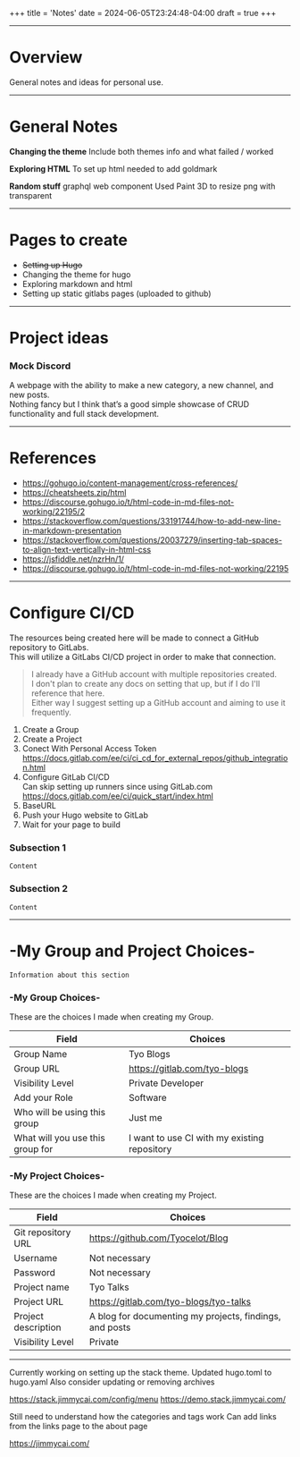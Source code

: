 +++
title = 'Notes'
date = 2024-06-05T23:24:48-04:00
draft = true
+++

---

# Overview
General notes and ideas for personal use.

---

# General Notes

**Changing the theme**
Include both themes info and what failed / worked

**Exploring HTML**
To set up html needed to add goldmark

**Random stuff**
graphql
web component
Used Paint 3D to resize png with transparent

---

# Pages to create

- ~~Setting up Hugo~~
- Changing the theme for hugo
- Exploring markdown and html
- Setting up static gitlabs pages (uploaded to github)

---

# Project ideas

### Mock Discord
A webpage with the ability to make a new category, a new channel, and new posts.\
Nothing fancy but I think that’s a good simple showcase of CRUD functionality and full stack development.

---

# References
- https://gohugo.io/content-management/cross-references/
- https://cheatsheets.zip/html
- https://discourse.gohugo.io/t/html-code-in-md-files-not-working/22195/2
- https://stackoverflow.com/questions/33191744/how-to-add-new-line-in-markdown-presentation
- https://stackoverflow.com/questions/20037279/inserting-tab-spaces-to-align-text-vertically-in-html-css
- https://jsfiddle.net/nzrHn/1/
- https://discourse.gohugo.io/t/html-code-in-md-files-not-working/22195

---

# Configure CI/CD
The resources being created here will be made to connect a GitHub repository to GitLabs.\
This will utilize a GitLabs CI/CD project in order to make that connection.

> I already have a GitHub account with multiple repositories created.\
I don't plan to create any docs on setting that up, but if I do I'll reference that here.\
Either way I suggest setting up a GitHub account and aiming to use it frequently.

1) Create a Group
2) Create a Project
3) Conect With Personal Access Token\
https://docs.gitlab.com/ee/ci/ci_cd_for_external_repos/github_integration.html
4) Configure GitLab CI/CD\
Can skip setting up runners since using GitLab.com\
https://docs.gitlab.com/ee/ci/quick_start/index.html
5) BaseURL
6) Push your Hugo website to GitLab
7) Wait for your page to build


### Subsection 1
`Content`

### Subsection 2
`Content`

---

# -My Group and Project Choices-
`Information about this section`

### -My Group Choices-
These are the choices I made when creating my Group.

| Field                            | Choices                                      |
| -------------------------------- | -------------------------------------------- |
| Group Name                       | Tyo Blogs                                    |
| Group URL                        | https://gitlab.com/tyo-blogs                 |
| Visibility Level                 | Private Developer                            |
| Add your Role                    | Software                                     |
| Who will be using this group     | Just me                                      |
| What will you use this group for | I want to use CI with my existing repository |

### -My Project Choices-
These are the choices I made when creating my Project.

| Field               | Choices                                                 |
| ------------------- | ------------------------------------------------------- |
| Git repository URL  | https://github.com/Tyocelot/Blog                        |
| Username            | Not necessary                                           |
| Password            | Not necessary                                           |
| Project name        | Tyo Talks                                               |
| Project URL         | https://gitlab.com/tyo-blogs/tyo-talks                  |
| Project description | A blog for documenting my projects, findings, and posts |
| Visibility Level    | Private                                                 |

---

Currently working on setting up the stack theme.
Updated hugo.toml to hugo.yaml
Also consider updating or removing archives

https://stack.jimmycai.com/config/menu
https://demo.stack.jimmycai.com/

Still need to understand how the categories and tags work
Can add links from the links page to the about page

https://jimmycai.com/